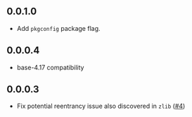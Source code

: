 ## 0.0.1.0

* Add `pkgconfig` package flag.

## 0.0.0.4

* base-4.17 compatibility

## 0.0.0.3

* Fix potential reentrancy issue also discovered in `zlib` ([#4](https://github.com/hvr/lzma/issues/4))
